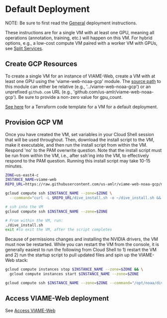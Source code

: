 # Default Deployment

NOTE: Be sure to first read the [General](deployment-general.md) deployment instructions.

These instructions are for a single VM with at least one GPU, meaning all operations (annotation, training, etc.) will happen on this VM. For hybrid options, e.g., a low-cost compute VM paired with a worker VM with GPUs, see [Split Services](deployment-split.md).

## Create GCP Resources

To create a single VM for an instance of VIAME-Web, create a VM with at least one GPU using the 'viame-web-noaa-gcp' module. The [source path](https://www.terraform.io/language/modules/sources) to this module can either be relative (e.g., '../viame-web-noaa-gcp') or an unprefixed `github.com` URL (e.g., 'github.com/us-amlr/viame-web-noaa-gcp'). Be sure to provide a non-zero value for gpu_count. 

[See here](https://drive.google.com/file/d/1aD1sjUx3M4AMGAi-o57V--xu1HfKxEy5/view?usp=sharing) for a Terraform code template for a VM for a default deployment.

## Provision GCP VM

Once you have created the VM, set variables in your Cloud Shell session that will be used throughout. Then, download the install script to the VM, make it executable, and then run the install script from within the VM. Respond 'no' to the PAM overwrite question. Note that the install script must be run from within the VM, i.e., after ssh'ing into the VM, to effectively respond to the PAM question. Running this install script may take 10-15 minutes.

``` bash
ZONE=us-east4-c
INSTANCE_NAME=viame-web
REPO_URL=https://raw.githubusercontent.com/us-amlr/viame-web-noaa-gcp/main/scripts

gcloud compute ssh $INSTANCE_NAME --zone=$ZONE \
  --command="curl -L $REPO_URL/dive_install.sh -o ~/dive_install.sh && chmod +x ~/dive_install.sh"

# ssh into the VM
gcloud compute ssh $INSTANCE_NAME --zone=$ZONE

# From within the VM, run:
./dive_install.sh
exit #to exit the VM, after the script completes
```

Because of permissions changes and installing the NVIDIA drivers, the VM must now be restarted. While you can restart the VM from the console, it is generally easiest to run the following from Cloud Shell to 1) restart the VM and 2) run the startup script to pull updated files and spin up the VIAME-Web stack:

``` bash
gcloud compute instances stop $INSTANCE_NAME --zone=$ZONE && \
  gcloud compute instances start $INSTANCE_NAME --zone=$ZONE

gcloud compute ssh $INSTANCE_NAME --zone=$ZONE --command="/opt/noaa/dive_startup_full.sh"
```

## Access VIAME-Web deployment

See [Access VIAME-Web](deployment-access.md)
